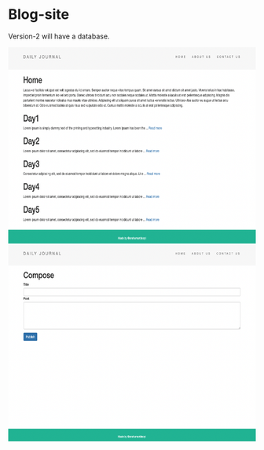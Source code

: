 # Blog-site
Version-2 will have a database.

<img src="https://github.com/anshumanbisoyi/Blog-site/blob/master/views/partials/homeScreen.png" width= 700px height= 400px>
<img src="https://github.com/anshumanbisoyi/Blog-site/blob/master/views/partials/composeScreen.png" width= 700px height= 400px>
